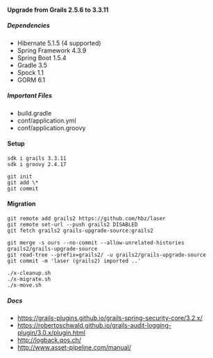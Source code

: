 
#### Upgrade from Grails 2.5.6 to 3.3.11

##### Dependencies

- Hibernate 5.1.5 (4 supported)
- Spring Framework 4.3.9
- Spring Boot 1.5.4
- Gradle 3.5
- Spock 1.1
- GORM 6.1

##### Important Files

- build.gradle
- conf/application.yml
- conf/application.groovy

#### Setup

    sdk i grails 3.3.11  
    sdk i groovy 2.4.17

    git init  
    git add \*     
    git commit  

#### Migration

    git remote add grails2 https://github.com/hbz/laser
    git remote set-url --push grails2 DISABLED
    git fetch grails2 grails-upgrade-source:grails2
    
    git merge -s ours --no-commit --allow-unrelated-histories grails2/grails-upgrade-source
    git read-tree --prefix=grails2/ -u grails2/grails-upgrade-source
    git commit -m 'laser (grails2) imported ..'
    
    ./x-cleanup.sh
    ./x-migrate.sh
    ./x-move.sh

##### Docs

- https://grails-plugins.github.io/grails-spring-security-core/3.2.x/
- https://robertoschwald.github.io/grails-audit-logging-plugin/3.0.x/plugin.html
- http://logback.qos.ch/
- http://www.asset-pipeline.com/manual/






